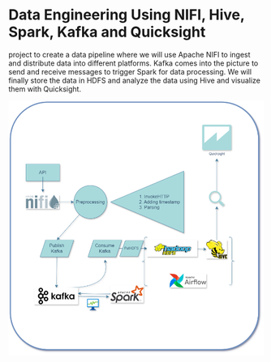 # Data Engineering Using NIFI, Hive, Spark, Kafka and Quicksight
project to create a data pipeline where we will use Apache NIFI to ingest and distribute data into different platforms. Kafka comes into the picture to send and receive messages to trigger Spark for data processing. We will finally store the data in HDFS and analyze the data using Hive and visualize them with Quicksight.

![alt text](https://github.com/farsim-hossain/nifi_data-engineering/blob/main/Project%20architecture.drawio.png)
